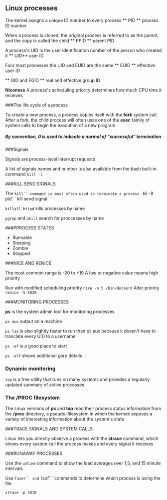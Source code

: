 ## Linux processes

The kernel assigns a unique ID number to every process
** PID ** process ID number
 
When a process is cloned, the original process is referred to as the parent, and the copy is called the child
** PPID ** parent PID

A process's UID is the user identification number of the person who created it
** UID** user ID

Foor most processes the UID and EUID are the same
** EUID ** effective user ID

** GID and EGID ** real and effective group ID

**Niceness**
A process's scheduling priority determines how much CPU time it receives

###The life cycle of a process

To create a new process, a process copies itself with the **fork** system call.
After a fork, the child process will often usse one of the **exec** family of system calls to begin the execution of a new program.

##### By convention, 0 is used to indicate a normal of "successful" termination

###Signals

Signals are process-level interrupt requests

A list of signals names and number is also available from the bash built-in command ```kill -l```

###KILL:SEND SIGNALS

The ```kill`` command is most often used to terminate a process
``` kil -9 pid``` kill send signal

```killall httpd``` kills processes by name

```pgrep``` and ```pkill``` search for proccesses by name

###PPROCESS STATES

 * Runnable
 * Sleeping
 * Zombie
 * Stopped


###NICE AND RENICE

The most common range is -20 to +19
A low or negative value means high priority

Run with modified scheduling priority ```nice -n 5 /bin/dockerd```
Alter priority ```renice -5 8829```


###MONITORING PROCESSES

__ps__ is the system admin tool for monitoring processes

```ps aux``` output on a machine

```ps lax``` is also slightly faster to run than ps aux because it doesn't have to tranclate every UID to a username

```ps -ef``` is a good place to start

```ps -elf``` shows additional gory details

### Dynamic monitoring 

```top``` is a free utility that runs on many systems and provides a regularly updated summary of active processes

### The /PROC filesystem

The Linux versions of __ps__ and __top__ read their process status information from the __/proc__ directory, a pseudo-filesystem in which the kernek exposes a variety of interesting information about the system's state

###TRACE SIGNALS AND SYSTEM CALLS

Linux lets you directly observe a process with the  __strace__ command, which shows every system call the process makes and every signal it receives

###RUNAWAY PROCESSES

Use the ```uptime``` command to show the load averages over 1,5, and 15 minute intervals

Use ```fuser`` and ```lsof``` commands to determine which process is using the file

```strace -p 5810```
